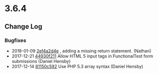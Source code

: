 # 3.6.4

<!--- Changes below this line will be automatically regenerated -->

## Change Log

### Bugfixes

 * 2018-01-09 [2ef4a2d4e](https://github.com/silverstripe/silverstripe-framework/commit/2ef4a2d4ee86577b00311e65bbeb0439f7aaa1fc) , adding a missing return statement. (Nathan)
 * 2017-12-21 [44930f211](https://github.com/silverstripe/silverstripe-framework/commit/44930f211be3f658fc92f2d5318255de03078701) Allow HTML 5 input tags in FunctionalTest form submissions (Daniel Hensby)
 * 2017-12-14 [81150c592](https://github.com/silverstripe/silverstripe-framework/commit/81150c59225dbf1e95bb0b4dbcfbe18346f2bdff) Use PHP 5.3 array syntax (Daniel Hensby)
